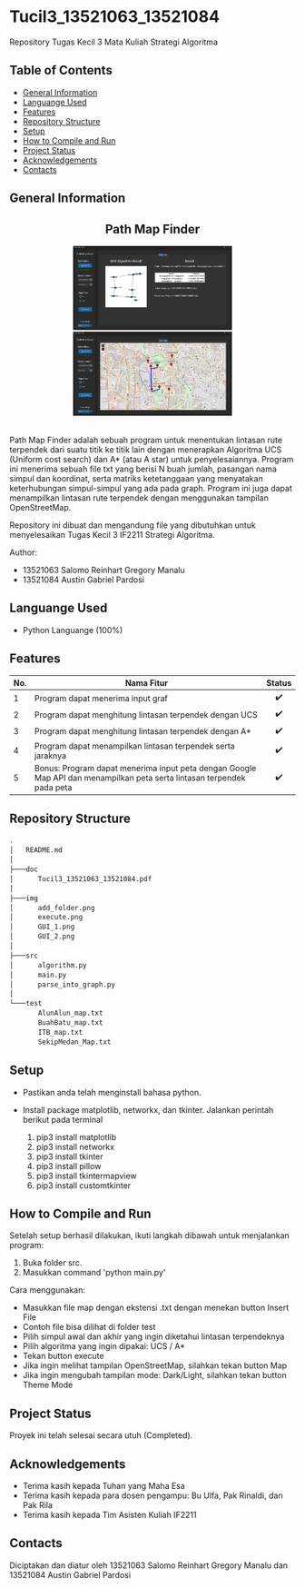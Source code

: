 # Tucil3_13521063_13521084
Repository Tugas Kecil 3 Mata Kuliah Strategi Algoritma

## Table of Contents
* [General Information](#general-information)
* [Languange Used](#languange-used)
* [Features](#features)
* [Repository Structure](#repository-structure)
* [Setup](#setup)
* [How to Compile and Run](#how-to-compile-and-run)
* [Project Status](#project-status)
* [Acknowledgements](#acknowledgements)
* [Contacts](#contacts)

## General Information
<div align="center">
    <h2>Path Map Finder</h2>
    <img src="img/GUI_1.png" alt="1" style="max-width:20em;"></img>
    <img src="img/GUI_2.png" alt="2" style="max-width:20em;"></img>
    <br/>
    <br/>
</div>

Path Map Finder adalah sebuah program untuk menentukan lintasan rute terpendek dari suatu titik ke titik lain dengan menerapkan Algoritma UCS (Uniform cost search) dan A* (atau A star) untuk penyelesaiannya. Program ini menerima sebuah file txt yang berisi N buah jumlah, pasangan nama simpul dan koordinat, serta matriks ketetanggaan yang menyatakan keterhubungan simpul-simpul yang ada pada graph. Program ini juga dapat menampilkan lintasan rute terpendek dengan menggunakan tampilan OpenStreetMap.

Repository ini dibuat dan mengandung file yang dibutuhkan untuk menyelesaikan Tugas Kecil 3 IF2211 Strategi Algoritma.

Author: 
- 13521063 Salomo Reinhart Gregory Manalu
- 13521084 Austin Gabriel Pardosi

## Languange Used
- Python Languange (100%)

## Features
| No. | Nama Fitur | Status |
|-----|------------|:------:|
|1 |Program dapat menerima input graf|:heavy_check_mark:|
|2 |Program dapat menghitung lintasan terpendek dengan UCS|:heavy_check_mark:|
|3 |Program dapat menghitung lintasan terpendek dengan A*|:heavy_check_mark:|
|4 |Program dapat menampilkan lintasan terpendek serta jaraknya|:heavy_check_mark:|
|5 |Bonus: Program dapat menerima input peta dengan Google Map API dan menampilkan peta serta lintasan terpendek pada peta|:heavy_check_mark:|

## Repository Structure
```bash
.
│   README.md
│  
├───doc
│      Tucil3_13521063_13521084.pdf
│
├───img
│      add_folder.png
│      execute.png
│      GUI_1.png
│      GUI_2.png
│
├───src  
│      algorithm.py
│      main.py
│      parse_into_graph.py
│
└───test
       AlunAlun_map.txt
       BuahBatu_map.txt
       ITB_map.txt
       SekipMedan_Map.txt
```
## Setup
- Pastikan anda telah menginstall bahasa python.
- Install package matplotlib, networkx, dan tkinter. Jalankan perintah berikut pada terminal

    1. pip3 install matplotlib
    2. pip3 install networkx
    3. pip3 install tkinter
    4. pip3 install pillow
    5. pip3 install tkintermapview
    6. pip3 install customtkinter

## How to Compile and Run
Setelah setup berhasil dilakukan, ikuti langkah dibawah untuk menjalankan program:
1. Buka folder src.
2. Masukkan command 'python main.py'

Cara menggunakan:
- Masukkan file map dengan ekstensi .txt dengan menekan button Insert File <br>
- Contoh file bisa dilihat di folder test<br>
- Pilih simpul awal dan akhir yang ingin diketahui lintasan terpendeknya <br>
- Pilih algoritma yang ingin dipakai: UCS / A* <br>
- Tekan button execute
- Jika ingin melihat tampilan OpenStreetMap, silahkan tekan button Map
- Jika ingin mengubah tampilan mode: Dark/Light, silahkan tekan button Theme Mode <br>

## Project Status
Proyek ini telah selesai secara utuh (Completed).

## Acknowledgements
- Terima kasih kepada Tuhan yang Maha Esa
- Terima kasih kepada para dosen pengampu: Bu Ulfa, Pak Rinaldi, dan Pak Rila
- Terima kasih kepada Tim Asisten Kuliah IF2211

## Contacts
Diciptakan dan diatur oleh 13521063 Salomo Reinhart Gregory Manalu dan 13521084 Austin Gabriel Pardosi